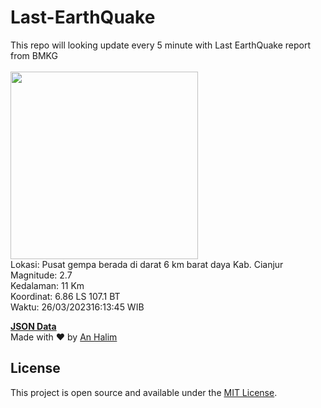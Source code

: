 # Last-EarthQuake
This repo will looking update every 5 minute with Last EarthQuake report from BMKG
<br>
<br>
<img src="https://ews.bmkg.go.id/TEWS/data/20230326161345.mmi.jpg?77048q23m6bt6gtl9agkymg" width="300"/>
<br>
Lokasi: Pusat gempa berada di darat 6 km barat daya Kab. Cianjur <br>
Magnitude: 2.7 <br>
Kedalaman: 11 Km <br>
Koordinat: 6.86 LS 107.1 BT <br>
Waktu: 26/03/202316:13:45 WIB <br>

<a href="./data/data.json">**JSON Data**</a>
<br>
Made with ❤️ by <a href="https://github.com/an-halim">An Halim</a>
## License

This project is open source and available under the [MIT License](LICENSE).
